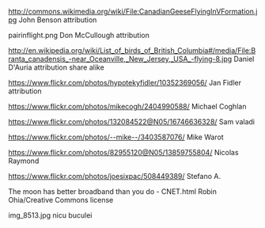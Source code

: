 http://commons.wikimedia.org/wiki/File:CanadianGeeseFlyingInVFormation.jpg
John Benson
attribution

pairinflight.png
Don McCullough
attribution

http://en.wikipedia.org/wiki/List_of_birds_of_British_Columbia#/media/File:Branta_canadensis_-near_Oceanville,_New_Jersey,_USA_-flying-8.jpg
Daniel D'Auria 
attribution share alike

https://www.flickr.com/photos/hypotekyfidler/10352369056/
Jan Fidler
attribution

https://www.flickr.com/photos/mikecogh/2404990588/
Michael Coghlan

https://www.flickr.com/photos/132084522@N05/16746636328/
Sam valadi

https://www.flickr.com/photos/--mike--/3403587076/
Mike Warot

https://www.flickr.com/photos/82955120@N05/13859755804/
Nicolas Raymond

https://www.flickr.com/photos/joesixpac/508449389/
Stefano A.

The moon has better broadband than you do - CNET.html
Robin Ohia/Creative Commons license

img_8513.jpg
nicu buculei